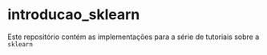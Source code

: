 # introducao_sklearn
Este repositório contém as implementações para a série de tutoriais sobre a `sklearn`

